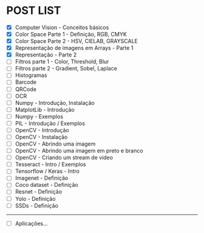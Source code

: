 # POST LIST

- [x] Computer Vision - Conceitos básicos
- [x] Color Space Parte 1 - Definição, RGB, CMYK
- [x] Color Space Parte 2 - HSV, CIELAB, GRAYSCALE
- [x] Representação de imagens em Arrays - Parte 1
- [x] Representação - Parte 2
- [ ] Filtros parte 1 - Color, Threshold, Blur
- [ ] Filtros parte 2 - Gradient, Sobel, Laplace
- [ ] Histogramas
- [ ] Barcode
- [ ] QRCode
- [ ] OCR
- [ ] Numpy - Introdução, Instalação
- [ ] MatplotLib - Introdução
- [ ] Numpy - Exemplos
- [ ] PIL - Introdução / Exemplos
- [ ] OpenCV - Introdução
- [ ] OpenCV - Instalação
- [ ] OpenCV - Abrindo uma imagem
- [ ] OpenCV - Abrindo uma imagem em preto e branco
- [ ] OpenCV - Criando um stream de video
- [ ] Tesseract - Intro / Exemplos
- [ ] Tensorflow / Keras - Intro
- [ ] Imagenet - Definição
- [ ] Coco dataset - Definição
- [ ] Resnet - Definição
- [ ] Yolo - Definição
- [ ] SSDs - Definição
---
- [ ] Aplicações...
